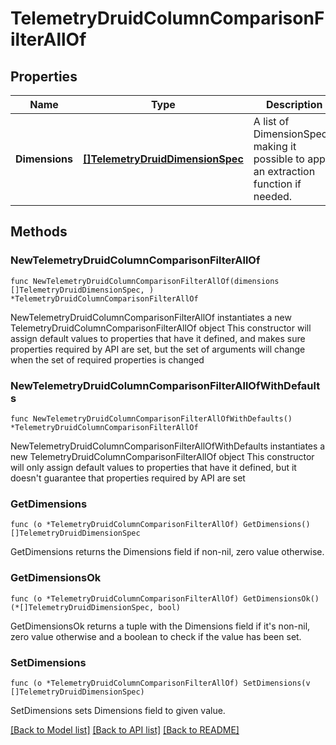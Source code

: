 # TelemetryDruidColumnComparisonFilterAllOf

## Properties

Name | Type | Description | Notes
------------ | ------------- | ------------- | -------------
**Dimensions** | [**[]TelemetryDruidDimensionSpec**](telemetry.DruidDimensionSpec.md) | A list of DimensionSpecs, making it possible to apply an extraction function if needed. | 

## Methods

### NewTelemetryDruidColumnComparisonFilterAllOf

`func NewTelemetryDruidColumnComparisonFilterAllOf(dimensions []TelemetryDruidDimensionSpec, ) *TelemetryDruidColumnComparisonFilterAllOf`

NewTelemetryDruidColumnComparisonFilterAllOf instantiates a new TelemetryDruidColumnComparisonFilterAllOf object
This constructor will assign default values to properties that have it defined,
and makes sure properties required by API are set, but the set of arguments
will change when the set of required properties is changed

### NewTelemetryDruidColumnComparisonFilterAllOfWithDefaults

`func NewTelemetryDruidColumnComparisonFilterAllOfWithDefaults() *TelemetryDruidColumnComparisonFilterAllOf`

NewTelemetryDruidColumnComparisonFilterAllOfWithDefaults instantiates a new TelemetryDruidColumnComparisonFilterAllOf object
This constructor will only assign default values to properties that have it defined,
but it doesn't guarantee that properties required by API are set

### GetDimensions

`func (o *TelemetryDruidColumnComparisonFilterAllOf) GetDimensions() []TelemetryDruidDimensionSpec`

GetDimensions returns the Dimensions field if non-nil, zero value otherwise.

### GetDimensionsOk

`func (o *TelemetryDruidColumnComparisonFilterAllOf) GetDimensionsOk() (*[]TelemetryDruidDimensionSpec, bool)`

GetDimensionsOk returns a tuple with the Dimensions field if it's non-nil, zero value otherwise
and a boolean to check if the value has been set.

### SetDimensions

`func (o *TelemetryDruidColumnComparisonFilterAllOf) SetDimensions(v []TelemetryDruidDimensionSpec)`

SetDimensions sets Dimensions field to given value.



[[Back to Model list]](../README.md#documentation-for-models) [[Back to API list]](../README.md#documentation-for-api-endpoints) [[Back to README]](../README.md)


